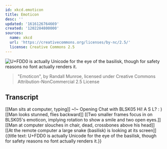 ```yaml
---
id: xkcd.emoticon
title: Emoticon
desc: ''
updated: '1616126764669'
created: '1202284800000'
sources:
  name: xkcd
  url: 'https://creativecommons.org/licenses/by-nc/2.5/'
  license: Creative Commons 2.5
---
```

![U+FDD0 is actually Unicode for the eye of the basilisk, though for safety reasons no font actually renders it.](https://imgs.xkcd.com/comics/emoticon.png)
> "Emoticon", by Randall Munroe, licensed under Creative Commons Attribution-NonCommercial 2.5 License

## Transcript
[[Man sits at computer, typing]]
~!~ Opening Chat with BLSK05
<NICKM> Hi!
<NICKM> A
S
L?
<BLSK05> : )
[[Man looks stunned, flies backward]]
[[Two smaller frames focus in on BLSK05's emoticon, implying rotation to show a smile and two open eyes.]]
[[Man at computer slouches in chair, dead, crossbones above his head]]
[[At the remote computer a large snake (basilisk) is looking at its screen]]
{{title text: U+FDD0 is actually Unicode for the eye of the basilisk, though for safety reasons no font actually renders it.}}
